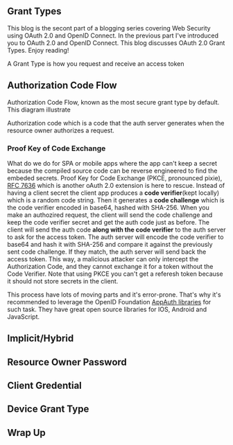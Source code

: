 ## Grant Types

This blog is the secont part of a blogging series covering Web Security using OAuth 2.0 and OpenID Connect. In the previous part I've introduced you to OAuth 2.0 and OpenID Connect. This blog discusses OAuth 2.0 Grant Types. Enjoy reading!

A Grant Type is how you request and receive an access token



## Authorization Code Flow

Authorization Code Flow, known as the most secure grant type by default. This diagram illustrate 

Authorization code which is a code that the auth server generates when the resource owner authorizes a request.

### Proof Key of Code Exchange

What do we do for SPA or mobile apps where the app can't keep a secret because the compiled source code can be reverse engineered to find the embeded secrets. Proof Key for Code Exchange (PKCE, pronounced pixie), [RFC 7636](https://tools.ietf.org/html/rfc7636#section-1) which is another oAuth 2.0 extension is here to rescue. Instead of having a client secret the client app produces a **code verifier**(kept locally) which is a random code string. Then it generates a **code challenge** which is the code verifier encoded in base64, hashed with SHA-256. When you make an authozired request, the client will send the code challenge and keep the code verifier secret and get the auth code just as before. The client will send the auth code **along with the code verifier** to the auth server to ask for the access token. The auth server will encode the code verifier to base64 and hash it with SHA-256 and compare it against the previously sent code challenge. If they match, the auth server will send back the access token. This way, a malicious attacker can only intercept the Authorization Code, and they cannot exchange it for a token without the Code Verifier. Note that using PKCE you can't get a referesh token because it should not store secrets in the client. 

This process have lots of moving parts and it's error-prone. That's why it's recommended to leverage the OpenID Foundation [AppAuth libraries](https://appauth.io/) for such task. They have great open source libraries for IOS, Android and JavaScript.

## Implicit/Hybrid

## Resource Owner Password

## Client Gredential

## Device Grant Type

## Wrap Up





